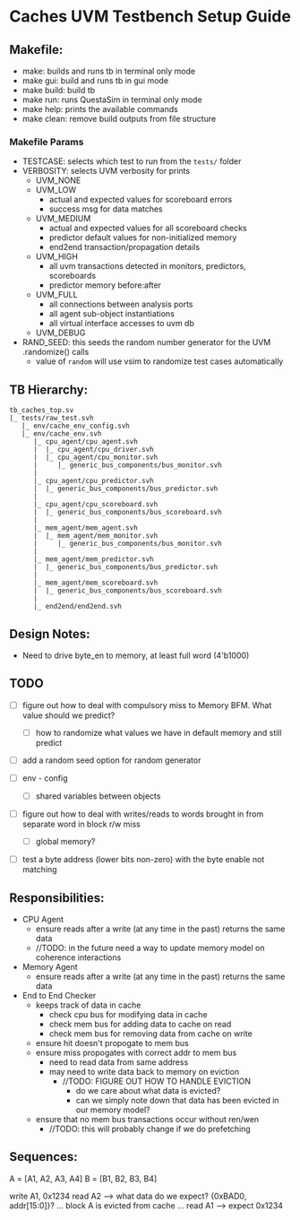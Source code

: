 # Caches UVM Testbench Setup Guide

## Makefile:
- make: builds and runs tb in terminal only mode
- make gui: build and runs tb in gui mode
- make build: build tb
- make run: runs QuestaSim in terminal only mode
- make help: prints the available commands
- make clean: remove build outputs from file structure

### Makefile Params
- TESTCASE: selects which test to run from the `tests/` folder
- VERBOSITY: selects UVM verbosity for prints 
    - UVM_NONE
    - UVM_LOW
      - actual and expected values for scoreboard errors
      - success msg for data matches
    - UVM_MEDIUM
      - actual and expected values for all scoreboard checks
      - predictor default values for non-initialized memory
      - end2end transaction/propagation details
    - UVM_HIGH
      - all uvm transactions detected in monitors, predictors, scoreboards 
      - predictor memory before:after
    - UVM_FULL
      - all connections between analysis ports
      - all agent sub-object instantiations
      - all virtual interface accesses to uvm db
    - UVM_DEBUG
- RAND_SEED: this seeds the random number generator for the UVM .randomize() calls
  - value of `random` will use vsim to randomize test cases automatically

## TB Hierarchy:
```
tb_caches_top.sv
|_ tests/raw_test.svh
   |_ env/cache_env_config.svh
   |_ env/cache_env.svh
      |_ cpu_agent/cpu_agent.svh
      |  |_ cpu_agent/cpu_driver.svh
      |  |_ cpu_agent/cpu_monitor.svh
      |     |_ generic_bus_components/bus_monitor.svh
      |
      |_ cpu_agent/cpu_predictor.svh
      |  |_ generic_bus_components/bus_predictor.svh
      |
      |_ cpu_agent/cpu_scoreboard.svh
      |  |_ generic_bus_components/bus_scoreboard.svh
      |
      |_ mem_agent/mem_agent.svh
      |  |_ mem_agent/mem_monitor.svh
      |     |_ generic_bus_components/bus_monitor.svh
      |
      |_ mem_agent/mem_predictor.svh
      |  |_ generic_bus_components/bus_predictor.svh
      |
      |_ mem_agent/mem_scoreboard.svh
      |  |_ generic_bus_components/bus_scoreboard.svh
      |
      |_ end2end/end2end.svh
```
## Design Notes:
- Need to drive byte_en to memory, at least full word (4'b1000)

## TODO
- [ ] figure out how to deal with compulsory miss to Memory BFM. What value should we predict?
  - [ ] how to randomize what values we have in default memory and still predict
- [ ] add a random seed option for random generator
- [ ] env - config
  - [ ] shared variables between objects
- [ ] figure out how to deal with writes/reads to words brought in from separate word in block r/w miss
  - [ ] global memory?
- [ ] test a byte address (lower bits non-zero) with the byte enable not matching


## Responsibilities:
- CPU Agent
  - ensure reads after a write (at any time in the past) returns the same data
  - //TODO: in the future need a way to update memory model on coherence interactions
- Memory Agent
  - ensure reads after a write (at any time in the past) returns the same data
- End to End Checker
  - keeps track of data in cache
    - check cpu bus for modifying data in cache
    - check mem bus for adding data to cache on read
    - check mem bus for removing data from cache on write
  - ensure hit doesn't propogate to mem bus
  - ensure miss propogates with correct addr to mem bus
    - need to read data from same address
    - may need to write data back to memory on eviction
      - //TODO: FIGURE OUT HOW TO HANDLE EVICTION
        - do we care about what data is evicted?
        - can we simply note down that data has been evicted in our memory model?
  - ensure that no mem bus transactions occur without ren/wen
    - //TODO: this will probably change if we do prefetching



## Sequences:
A = [A1, A2, A3, A4]
B = [B1, B2, B3, B4]

write A1, 0x1234
read A2           --> what data do we expect? {0xBAD0, addr[15:0]}? 
...
block A is evicted from cache
...
read A1           --> expect 0x1234